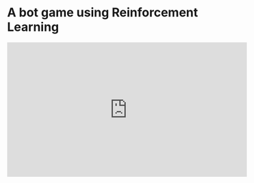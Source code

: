 # A bot game using Reinforcement Learning

<iframe width="560" height="315" src="https://www.youtube.com/embed/vd3IlOjSUGQ" title="YouTube video player" frameborder="0" allow="accelerometer; autoplay; clipboard-write; encrypted-media; gyroscope; picture-in-picture" allowfullscreen></iframe>

